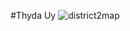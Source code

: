 #Thyda Uy
![district2map](https://nbviewer.jupyter.org/github/thyda-uy/thyda-uy.github.io/blob/master/District2_map.jpg)
